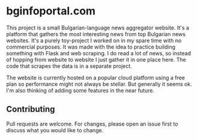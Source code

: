 # bginfoportal.com

This project is a small Bulgarian-language news aggregator website. It's a platform that gathers the most interesting news from top Bulgarian news websites.
It's a purely toy-project I worked on in my spare time with no commercial purposes. It was made with the idea to practice building something with Flask and web scraping.
I do read a lot of news, so instead of hopping from website to website I just gather it in one place here. The code that scrapes the data is
in a separate project.

The website is currently hosted on a popular cloud platform using a free plan so performance might not always be stellar. But generally it seems ok.
I'm also thinking of adding some features in the near future. 

## Contributing
Pull requests are welcome. For changes, please open an issue first to discuss what you would like to change.
